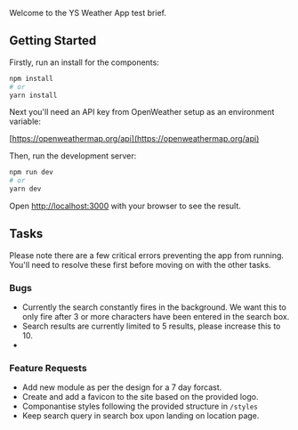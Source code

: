 Welcome to the YS Weather App test brief.

## Getting Started

Firstly, run an install for the components:

```bash
npm install
# or
yarn install
```


Next you'll need an API key from OpenWeather setup as an environment variable:

[https://openweathermap.org/api](https://openweathermap.org/api)


Then, run the development server:

```bash
npm run dev
# or
yarn dev
```

Open [http://localhost:3000](http://localhost:3000) with your browser to see the result.


## Tasks

Please note there are a few critical errors preventing the app from running. You'll need to resolve these first before moving on with the other tasks.

### Bugs

- Currently the search constantly fires in the background. We want this to only fire after 3 or more characters have been entered in the search box.
- Search results are currently limited to 5 results, please increase this to 10.
- 

### Feature Requests

- Add new module as per the design for a 7 day forcast.
- Create and add a favicon to the site based on the provided logo.
- Componantise styles following the provided structure in `/styles`
- Keep search query in search box upon landing on location page.